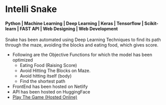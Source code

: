 # Intelli Snake
#### Python | Machine Learning | Deep Learning | Keras | Tensorflow | Scikit-learn | FAST API | Web Designing | Web Development


Snake has been automated using Deep Learning Techniques to find its path through the maze, avoiding the blocks and eating food, which gives score.

* Following are the Objective Functions for which the model has been optimized
  * Eating Food (Raising Score)
  * Avoid Hitting The Blocks on Maze.
  * Avoid hitting itself (body)
  * Find the shortest path
* FrontEnd has been hosted on Netlify
* API has been hosted on HuggingFace
* [Play The Game (Hosted Online)](https://intelli-snake.netlify.app)
